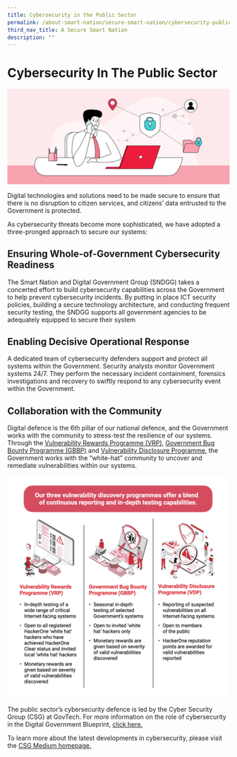 ```yaml
---
title: Cybersecurity in the Public Sector
permalink: /about-smart-nation/secure-smart-nation/cybersecurity-public-sector
third_nav_title: A Secure Smart Nation
description: ""
---
```



# Cybersecurity In The Public Sector
![Cybersecurity](/images/abt-smart-nation/cybersecurity.png)

Digital technologies and solutions need to be made secure to ensure that there is no disruption to citizen services, and citizens’ data entrusted to the Government is protected.

As cybersecurity threats become more sophisticated, we have adopted a three-pronged approach to secure our systems:
 
## Ensuring Whole-of-Government Cybersecurity Readiness

The Smart Nation and Digital Government Group (SNDGG) takes a concerted effort to build cybersecurity capabilities across the Government to help prevent cybersecurity incidents. By putting in place ICT security policies, building a secure technology architecture, and conducting frequent security testing, the SNDGG supports all government agencies to be adequately equipped to secure their system
 
## Enabling Decisive Operational Response

A dedicated team of cybersecurity defenders support and protect all systems within the Government. Security analysts monitor Government systems 24/7. They perform the necessary incident containment, forensics investigations and recovery to swiftly respond to any cybersecurity event within the Government.

## Collaboration with the Community

Digital defence is the 6th pillar of our national defence, and the Government works with the community to stress-test the resilience of our systems. Through the <a href="https://www.tech.gov.sg/media/media-releases/2021-08-31-new-vulnerability-rewards-programme" target="_blank">Vulnerability Rewards Programme (VRP)</a>,  <a href="https://www.tech.gov.sg/media/media-releases/third-govt-bug-bounty-programme-offers-bonus-payouts-for-mobile-applications" target="_blank">Government Bug Bounty Programme (GBBP)</a> and <a href="https://www.tech.gov.sg/report_vulnerability" target="_blank">Vulnerability Disclosure Programme</a>, the Government works with the “white-hat” community to uncover and remediate vulnerabilities within our systems.

![Alt text for image on Isomer site](/images/abt-smart-nation/Vulnerability_Discovery_Programmes.jpg)

The public sector’s cybersecurity defence is led by the Cyber Security Group (CSG) at GovTech. For more information on the role of cybersecurity in the Digital Government Blueprint, <a href="https://www.tech.gov.sg/digital-government-blueprint/" target="_blank"> click here.</a> 

To learn more about the latest developments in cybersecurity, please visit the <a href="https://medium.com/csg-govtech" target="_blank">CSG Medium homepage.</a>